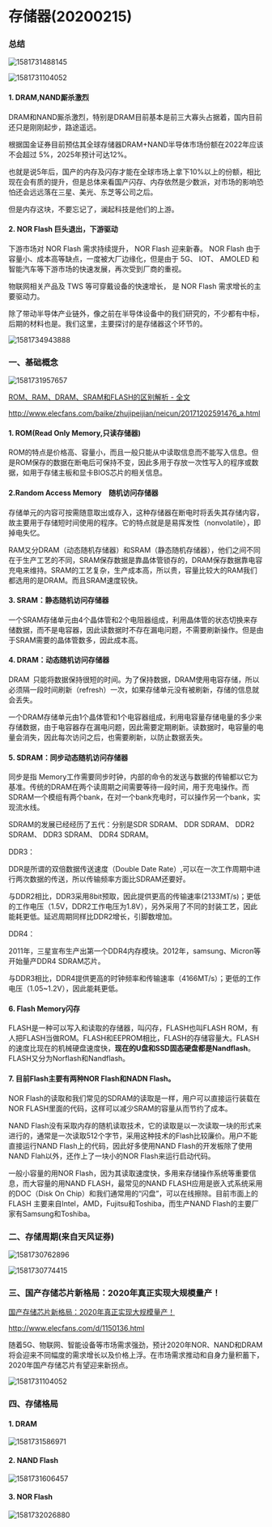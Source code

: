 # 存储器(20200215)



### 总结

![1581731488145](存储器(20200215).assets/1581731488145.png)

![1581731104052](存储器(20200215).assets/1581731104052.png)

#### 1. DRAM,NAND厮杀激烈

DRAM和NAND厮杀激烈，特别是DRAM目前基本是前三大寡头占据着，国内目前还只是刚刚起步，路途遥远。

根据国金证券目前预估其全球存储器DRAM+NAND半导体市场份额在2022年应该不会超过 5%，2025年预计可达12%。

也就是说5年后，国产的内存及闪存才能在全球市场上拿下10%以上的份额，相比现在会有质的提升，但是总体来看国产闪存、内存依然是少数派，对市场的影响恐怕还会远远落在三星、美光、东芝等公司之后。

但是内存这块，不要忘记了，澜起科技是他们的上游。



#### 2. NOR Flash 巨头退出，下游驱动

下游市场对 NOR Flash 需求持续提升， NOR Flash 迎来新春。 NOR Flash 由于容量小、成本高等缺点，一度被大厂边缘化，但是由于 5G、 IOT、 AMOLED 和智能汽车等下游市场的快速发展，再次受到厂商的重视。 

物联网相关产品及 TWS 等可穿戴设备的快速增长， 是 NOR Flash 需求增长的主要驱动力。 



除了带动半导体产业链外，像之前在半导体设备中的我们研究的，不少都有中标，后期的材料也是。我们这里，主要探讨的是存储器这个环节的。

![1581734943888](存储器(20200215).assets/1581734943888.png)







### 一、基础概念

![1581731957657](存储器(20200215).assets/1581731957657.png)



[ROM、RAM、DRAM、SRAM和FLASH的区别解析 - 全文](http://www.elecfans.com/baike/zhujipeijian/neicun/20171202591476_a.html)

http://www.elecfans.com/baike/zhujipeijian/neicun/20171202591476_a.html



#### 1. **ROM(Read Only Memory,只读存储器)**

ROM的特点是价格高、容量小，而且一般只能从中读取信息而不能写入信息。但是ROM保存的数据在断电后可保持不变，因此多用于存放一次性写入的程序或数据，如用于存储主板和显卡BIOS芯片的相关信息。



#### 2.**Random Access Memory  随机访问存储器**

 存储单元的内容可按需随意取出或存入，这种存储器在断电时将丢失其存储内容，故主要用于存储短时间使用的程序。它的特点就是是易挥发性（nonvolatile），即掉电失忆。

RAM又分DRAM（动态随机存储器）和SRAM（静态随机存储器），他们之间不同在于生产工艺的不同，SRAM保存数据是靠晶体管锁存的，DRAM保存数据靠电容充电来维持。SRAM的工艺复杂，生产成本高，所以贵，容量比较大的RAM我们都选用的是DRAM。而且SRAM速度较快。



#### 3. SRAM：静态随机访问存储器

一个SRAM存储单元由4个晶体管和2个电阻器组成，利用晶体管的状态切换来存储数据，而不是电容器，因此读数据时不存在漏电问题，不需要刷新操作。但是由于SRAM需要的晶体管数多，因此成本高。



#### 4. DRAM：动态随机访问存储器

DRAM 只能将数据保持很短的时间。为了保持数据，DRAM使用电容存储，所以 必须隔一段时间刷新（refresh）一次，如果存储单元没有被刷新，存储的信息就会丢失。
    
 一个DRAM存储单元由1个晶体管和1个电容器组成，利用电容量存储电量的多少来存储数据，由于电容器存在漏电问题，因此需要定期刷新。读数据时，电容量的电量会消失，因此每次访问之后，也需要刷新，以防止数据丢失。



#### 5. SDRAM：同步动态随机访问存储器

同步是指 Memory工作需要同步时钟，内部的命令的发送与数据的传输都以它为基准。传统的DRAM在两个读周期之间需要等待一段时间，用于充电操作。而SDRAM一个模组有两个bank，在对一个bank充电时，可以操作另一个bank，实现流水线。

SDRAM的发展已经经历了五代：分别是SDR SDRAM、 DDR SDRAM、 DDR2 SDRAM、 DDR3 SDRAM、 DDR4 SDRAM。

DDR3：

DDR是所谓的双倍数据传送速度（Double Date Rate）,可以在一次工作周期中进行两次数据的传送，所以传输频率方面比SDRAM还要好。
    
与DDR2相比，DDR3采用8bit预取，因此提供更高的传输速率(2133MT/s)；更低的工作电压（1.5V，DDR2工作电压为1.8V），另外采用了不同的封装工艺，因此能耗更低。延迟周期同样比DDR2增长，引脚数增加。

DDR4：

2011年，三星宣布生产出第一个DDR4内存模块。2012年，samsung、Micron等开始量产DDR4 SDRAM芯片。

与DDR3相比，DDR4提供更高的时钟频率和传输速率（4166MT/s）；更低的工作电压（1.05~1.2V），因此能耗更低。



#### 6. Flash Memory闪存

FLASH是一种可以写入和读取的存储器，叫闪存，FLASH也叫FLASH ROM，有人把FLASH当做ROM。FLASH和EEPROM相比，FLASH的存储容量大。FLASH的速度比现在的机械硬盘速度快，**现在的U盘和SSD固态硬盘都是Nandflash**。FLASH又分为Norflash和Nandflash。



#### 7. 目前Flash主要有两种NOR Flash和NADN Flash。

NOR Flash的读取和我们常见的SDRAM的读取是一样，用户可以直接运行装载在NOR FLASH里面的代码，这样可以减少SRAM的容量从而节约了成本。



NAND Flash没有采取内存的随机读取技术，它的读取是以一次读取一块的形式来进行的，通常是一次读取512个字节，采用这种技术的Flash比较廉价。用户不能直接运行NAND Flash上的代码，因此好多使用NAND Flash的开发板除了使用NAND Flah以外，还作上了一块小的NOR Flash来运行启动代码。

一般小容量的用NOR Flash，因为其读取速度快，多用来存储操作系统等重要信息，而大容量的用NAND FLASH，最常见的NAND FLASH应用是嵌入式系统采用的DOC（Disk On Chip）和我们通常用的“闪盘”，可以在线擦除。目前市面上的FLASH 主要来自Intel，AMD，Fujitsu和Toshiba，而生产NAND Flash的主要厂家有Samsung和Toshiba。



### 二、存储周期(来自天风证券)

![1581730762896](存储器(20200215).assets/1581730762896.png)

![1581730774415](存储器(20200215).assets/1581730774415.png)



### 三、国产存储芯片新格局：2020年真正实现大规模量产！

[国产存储芯片新格局：2020年真正实现大规模量产！](http://www.elecfans.com/d/1150136.html)

http://www.elecfans.com/d/1150136.html



随着5G、物联网、智能设备等市场需求强劲，预计2020年NOR、NAND和DRAM 将会迎来不同幅度的需求增长以及价格上浮。在市场需求推动和自身力量积蓄下，2020年国产存储芯片有望迎来新拐点。

![1581731104052](存储器(20200215).assets/1581731104052.png)



### 四、存储格局

#### 1. DRAM

![1581731586971](存储器(20200215).assets/1581731586971.png)



#### 2. NAND Flash

![1581731606457](存储器(20200215).assets/1581731606457.png)



#### 3. NOR Flash

![1581732026880](存储器(20200215).assets/1581732026880.png)





















